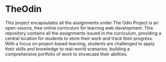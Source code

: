 # TheOdin

This project encapsulates all the assignments under The Odin Project is an open-source, free online curriculum for learning web development. This repository contains all the assignments issued in the curriculum, providing a central location for students to store their work and track their progress. With a focus on project-based learning, students are challenged to apply their skills and knowledge to real-world scenarios, building a comprehensive portfolio of work to showcase their abilities. 